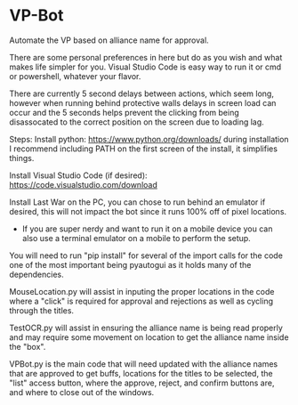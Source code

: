 # VP-Bot
Automate the VP based on alliance name for approval.

There are some personal preferences in here but do as you wish and what makes life simpler for you.
Visual Studio Code is easy way to run it or cmd or powershell, whatever your flavor.

There are currently 5 second delays between actions, which seem long, however when running behind protective walls delays in screen load can occur and the 5 seconds helps prevent the clicking from being disassocated to the correct position on the screen due to loading lag.

Steps:
Install python:  https://www.python.org/downloads/   during installation I recommend including PATH on the first screen of the install, it simplifies things.

Install Visual Studio Code (if desired): https://code.visualstudio.com/download

Install Last War on the PC, you can chose to run behind an emulator if desired, this will not impact the bot since it runs 100% off of pixel locations.
 - If you are super nerdy and want to run it on a mobile device you can also use a terminal emulator on a mobile to perform the setup.

You will need to run "pip install" for several of the import calls for the code one of the most important being pyautogui as it holds many of the dependencies.

MouseLocation.py will assist in inputing the proper locations in the code where a "click" is required for approval and rejections as well as cycling through the titles. 

TestOCR.py will assist in ensuring the alliance name is being read properly and may require some movement on location to get the alliance name inside the "box".

VPBot.py is the main code that will need updated with the alliance names that are approved to get buffs, locations for the titles to be selected, the "list" access button, where the approve, reject, and confirm buttons are, and where to close out of the windows.




